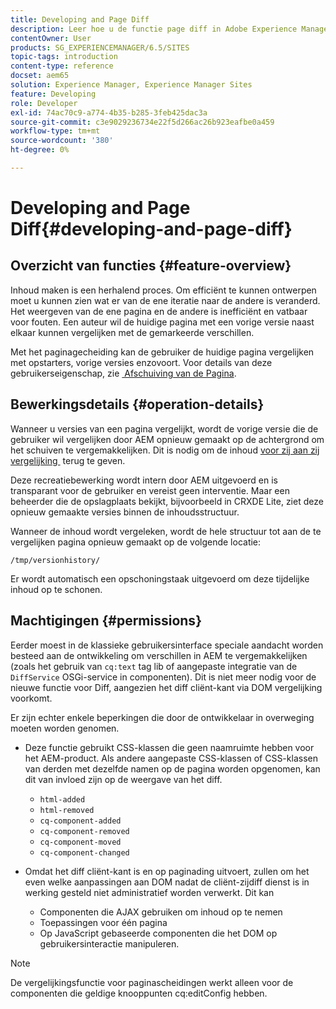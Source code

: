 ```yaml
---
title: Developing and Page Diff
description: Leer hoe u de functie page diff in Adobe Experience Manager kunt ontwikkelen en gebruiken.
contentOwner: User
products: SG_EXPERIENCEMANAGER/6.5/SITES
topic-tags: introduction
content-type: reference
docset: aem65
solution: Experience Manager, Experience Manager Sites
feature: Developing
role: Developer
exl-id: 74ac70c9-a774-4b35-b285-3feb425dac3a
source-git-commit: c3e9029236734e22f5d266ac26b923eafbe0a459
workflow-type: tm+mt
source-wordcount: '380'
ht-degree: 0%

---
```


# Developing and Page Diff{#developing-and-page-diff}

## Overzicht van functies {#feature-overview}

Inhoud maken is een herhalend proces. Om efficiënt te kunnen ontwerpen moet u kunnen zien wat er van de ene iteratie naar de andere is veranderd. Het weergeven van de ene pagina en de andere is inefficiënt en vatbaar voor fouten. Een auteur wil de huidige pagina met een vorige versie naast elkaar kunnen vergelijken met de gemarkeerde verschillen.

Met het paginagecheiding kan de gebruiker de huidige pagina vergelijken met opstarters, vorige versies enzovoort. Voor details van deze gebruikerseigenschap, zie [&#x200B; Afschuiving van de Pagina &#x200B;](/help/sites-authoring/page-diff.md).

## Bewerkingsdetails {#operation-details}

Wanneer u versies van een pagina vergelijkt, wordt de vorige versie die de gebruiker wil vergelijken door AEM opnieuw gemaakt op de achtergrond om het schuiven te vergemakkelijken. Dit is nodig om de inhoud [&#x200B; voor zij aan zij vergelijking &#x200B;](/help/sites-developing/pagediff.md#operation-details) terug te geven.

Deze recreatiebewerking wordt intern door AEM uitgevoerd en is transparant voor de gebruiker en vereist geen interventie. Maar een beheerder die de opslagplaats bekijkt, bijvoorbeeld in CRXDE Lite, ziet deze opnieuw gemaakte versies binnen de inhoudsstructuur.

Wanneer de inhoud wordt vergeleken, wordt de hele structuur tot aan de te vergelijken pagina opnieuw gemaakt op de volgende locatie:

`/tmp/versionhistory/`

Er wordt automatisch een opschoningstaak uitgevoerd om deze tijdelijke inhoud op te schonen.

## Machtigingen {#permissions}

Eerder moest in de klassieke gebruikersinterface speciale aandacht worden besteed aan de ontwikkeling om verschillen in AEM te vergemakkelijken (zoals het gebruik van `cq:text` tag lib of aangepaste integratie van de `DiffService` OSGi-service in componenten). Dit is niet meer nodig voor de nieuwe functie voor Diff, aangezien het diff cliënt-kant via DOM vergelijking voorkomt.

Er zijn echter enkele beperkingen die door de ontwikkelaar in overweging moeten worden genomen.

* Deze functie gebruikt CSS-klassen die geen naamruimte hebben voor het AEM-product. Als andere aangepaste CSS-klassen of CSS-klassen van derden met dezelfde namen op de pagina worden opgenomen, kan dit van invloed zijn op de weergave van het diff.

   * `html-added`
   * `html-removed`
   * `cq-component-added`
   * `cq-component-removed`
   * `cq-component-moved`
   * `cq-component-changed`

* Omdat het diff cliënt-kant is en op paginading uitvoert, zullen om het even welke aanpassingen aan DOM nadat de cliënt-zijdiff dienst is in werking gesteld niet administratief worden verwerkt. Dit kan

   * Componenten die AJAX gebruiken om inhoud op te nemen
   * Toepassingen voor één pagina
   * Op JavaScript gebaseerde componenten die het DOM op gebruikersinteractie manipuleren.

>[!NOTE]
>
>De vergelijkingsfunctie voor paginascheidingen werkt alleen voor de componenten die geldige knooppunten cq:editConfig hebben.
